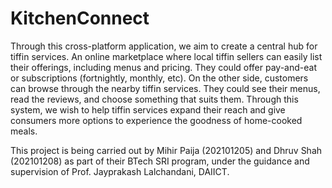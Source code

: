 # KitchenConnect

Through this cross-platform application, we aim to create a central hub for tiffin services. An online marketplace where local tiffin sellers can easily list their offerings, including menus and pricing. They could offer pay-and-eat or subscriptions (fortnightly, monthly, etc). On the other side, customers can browse through the nearby tiffin services. They could see their menus, read the reviews, and choose something that suits them. Through this system, we wish to help tiffin services expand their reach and give consumers more options to experience the goodness of home-cooked meals.

This project is being carried out by Mihir Paija (202101205) and Dhruv Shah (202101208) as part of their BTech SRI program, under the guidance and supervision of Prof. Jayprakash Lalchandani, DAIICT.